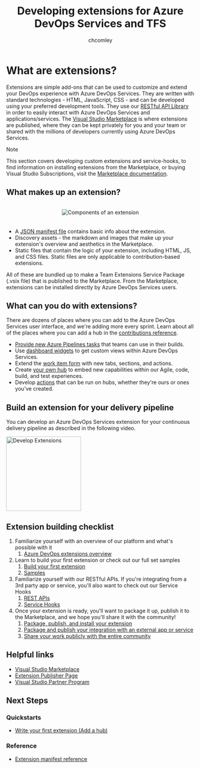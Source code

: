 ﻿---
ms.technology: devops-ecosystem
title: Developing extensions for Azure DevOps Services and TFS
description: Overview of creating extensions for Azure DevOps Services
ms.assetid: bd7bd829-e80e-4234-849f-d4b273605a22
ms.topic: conceptual
monikerRange: ">= tfs-2017"
ms.author: chcomley
author: chcomley
ms.date: 10/24/2019
---

# What are extensions?

Extensions are simple add-ons that can be used to customize and extend your DevOps experience with Azure DevOps Services.
They are written with standard technologies - HTML, JavaScript, CSS - and can be developed using your preferred development tools.
They use our [RESTful API Library](/rest/api/vsts/) in order to easily interact with Azure DevOps Services and applications/services.
The [Visual Studio Marketplace](https://marketplace.visualstudio.com/azuredevops) is where extensions are published,
where they can be kept privately for you and your team or shared with the millions of developers currently using Azure DevOps Services.

> [!NOTE]
> This section covers developing custom extensions and service-hooks, to find information on installing extensions from the Marketplace, or buying Visual Studio Subscriptions, visit the [Marketplace documentation](../marketplace/overview.md).

## What makes up an extension?

<div align="center" style="padding-top:15px">
<img alt="Components of an extension" src="./media/extension-components.png" style="padding-bottom:20px">
</div>

- A [JSON manifest file](./develop/manifest.md) contains basic info about the extension.
- Discovery assets - the markdown and images that make up your extension's overview and aesthetics in the Marketplace.
- Static files that contain the logic of your extension, including HTML, JS, and CSS files. Static files are only applicable to contribution-based extensions.

All of these are bundled up to make a Team Extensions Service Package (.vsix file) that is published to the Marketplace. From the Marketplace,
extensions can be installed directly by Azure DevOps Services users.

## What can you do with extensions?

There are dozens of places where you can add to the Azure DevOps Services user interface, and we're adding more every sprint. Learn about all of the places where you can add a hub in the [contributions reference](./reference/targets/overview.md).

- [Provide new Azure Pipelines tasks](./develop/add-build-task.md) that teams can use in their builds.
- Use [dashboard widgets](./develop/add-dashboard-widget.md) to get custom views within Azure DevOps Services.
- Extend the [work item form](./develop/add-workitem-extension.md) with new tabs, sections, and actions.
- Create [your own hub](./develop/add-hub.md) to embed new capabilities within our Agile, code, build, and test experiences.
- Develop [actions](./develop/add-action.md) that can be run on hubs, whether they're ours or ones you've created.

## Build an extension for your delivery pipeline

You can develop an Azure DevOps Services extension for your continuous delivery pipeline as described in the following video.

<a href="https://www.youtube.com/watch?v=uzQFvYY0xiM&list=PLe14MLC-Nwy6saThL6NSv2rTtFNpkvfp3" target="_blank"><img src="media/develop-extension-video.png" alt="Develop Extensions" width="200" /></a>

## Extension building checklist

1. Familiarize yourself with an overview of our platform and what's possible with it
   1. [Azure DevOps extensions overview](https://azure.microsoft.com/services/devops/extend/)
2. Learn to build your first extension or check out our full set samples
   1. [Build your first extension](./get-started/node.md)
   2. [Samples](./develop/samples-overview.md)
3. Familiarize yourself with our RESTful APIs. If you're integrating from a 3rd party app or service, you'll also want to check out our Service Hooks
   1. [REST APIs](../integrate/index.md)
   2. [Service Hooks](../service-hooks/overview.md)
4. Once your extension is ready, you'll want to package it up, publish it to the Marketplace, and we hope you'll share it with the community!
   1. [Package, publish, and install your extension](./publish/overview.md)
   2. [Package and publish your integration with an external app or service](./publish/integration.md)
   3. [Share your work publicly with the entire community](./publish/publicize.md)

## Helpful links

- [Visual Studio Marketplace](https://marketplace.visualstudio.com/azuredevops)
- [Extension Publisher Page](https://marketplace.visualstudio.com/manage)
- [Visual Studio Partner Program](https://vspartner.com/)

## Next Steps

### Quickstarts

- [Write your first extension (Add a hub)](./get-started/node.md)

### Reference

- [Extension manifest reference](./develop/manifest.md)
